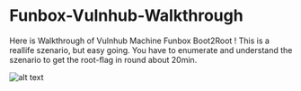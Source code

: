 # Funbox-Vulnhub-Walkthrough
Here is Walkthrough of Vulnhub Machine Funbox Boot2Root ! This is a reallife szenario, but easy going. You have to enumerate and understand the szenario to get the root-flag in round about 20min.

![alt text](Funbox-Vulnhub-Walkthrough/new.png "This is the root flag we need to find")
